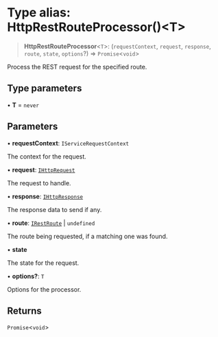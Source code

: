 # Type alias: HttpRestRouteProcessor()\<T\>

> **HttpRestRouteProcessor**\<`T`\>: (`requestContext`, `request`, `response`, `route`, `state`, `options`?) => `Promise`\<`void`\>

Process the REST request for the specified route.

## Type parameters

• **T** = `never`

## Parameters

• **requestContext**: `IServiceRequestContext`

The context for the request.

• **request**: [`IHttpRequest`](../interfaces/IHttpRequest.md)

The request to handle.

• **response**: [`IHttpResponse`](../interfaces/IHttpResponse.md)

The response data to send if any.

• **route**: [`IRestRoute`](../interfaces/IRestRoute.md) \| `undefined`

The route being requested, if a matching one was found.

• **state**

The state for the request.

• **options?**: `T`

Options for the processor.

## Returns

`Promise`\<`void`\>
